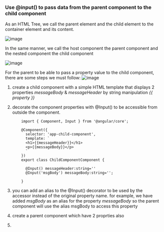 
### Use @input() to pass data from the parent component to the child component

As an HTML Tree, we call the parent element and the child element to the container element and its content.

  ![image](https://github.com/shaimaa-hshalaby/Angular_Guide/assets/3264417/588fce15-df3f-4af5-8e4f-887263a3fe50)

In the same manner, we call the host component the parent component and the nested component the child component 

  ![image](https://github.com/shaimaa-hshalaby/Angular_Guide/assets/3264417/3192b5f9-ab12-4d22-a3e2-1dc8e5445321)

For the parent to be able to pass a property value to the child component, there are some steps we must follow:
 ![image](https://github.com/shaimaa-hshalaby/Angular_Guide/assets/3264417/73d79188-5d9b-4637-85f7-5d5f03bbd1b1)

  1.  create a child component with a simple HTML template that displays 2 properties *messageBody* & *messageHeader* by string manipulation *{{ property }}*
  2.  decorate the component properties with @Input() to be accessible from outside the component.
     
        ```
            import { Component, Input } from '@angular/core';
            
            @Component({
              selector: 'app-child-component',
              template: `
              <h1>{{messageHeader}}</h1>
              <p>{{messageBody}}</p>
              `
            })
            export class ChildComponentComponent {
            
              @Input() messageHeader:string=''
              @Input('msgBody') messageBody:string='';
            
            }
        ```

3. you can add an alias to the @Input() decorator to be used by the accessor instead of the original property name. for example, we have added *msgBody* as an alias for the property *messageBody* so the parent component will use the alias msgBody to access this property

4. create a parent component which have 2 proprties also 
5. 
     
